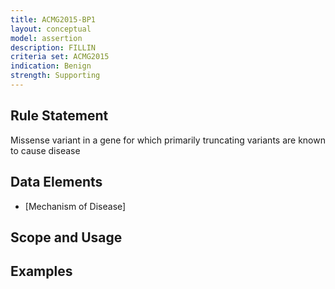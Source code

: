 ```yaml
---
title: ACMG2015-BP1
layout: conceptual
model: assertion
description: FILLIN
criteria set: ACMG2015
indication: Benign
strength: Supporting
---
```


Rule Statement
--------------
Missense variant in a gene for which primarily truncating variants are known to cause disease

Data Elements
-------------
* [Mechanism of Disease]

Scope and Usage
---------------

Examples
--------
